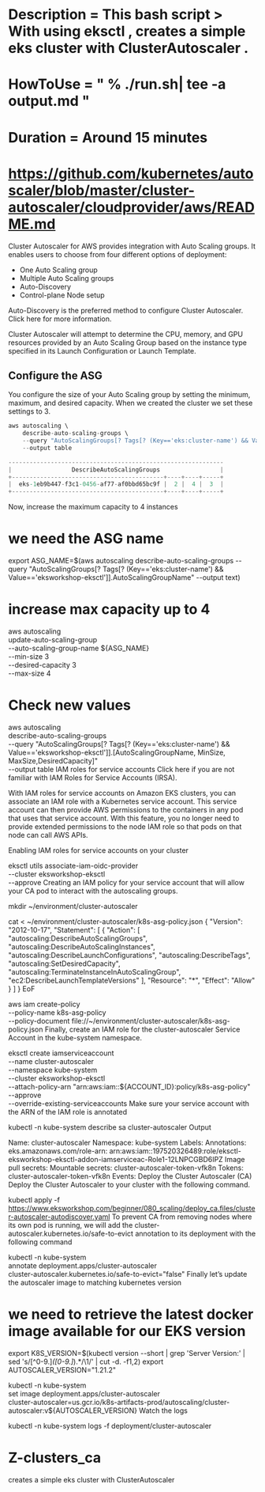 # Description = This bash script > With using eksctl , creates a simple eks cluster with ClusterAutoscaler .
# HowToUse = " % ./run.sh| tee -a output.md "
# Duration = Around 15 minutes
# https://github.com/kubernetes/autoscaler/blob/master/cluster-autoscaler/cloudprovider/aws/README.md


Cluster Autoscaler for AWS provides integration with Auto Scaling groups. It enables users to choose from four different options of deployment:

 - One Auto Scaling group
 - Multiple Auto Scaling groups
 - Auto-Discovery
 - Control-plane Node setup

Auto-Discovery is the preferred method to configure Cluster Autoscaler. Click here for more information.

Cluster Autoscaler will attempt to determine the CPU, memory, and GPU resources provided by an Auto Scaling Group based on the instance type specified in its Launch Configuration or Launch Template.

## Configure the ASG
You configure the size of your Auto Scaling group by setting the minimum, maximum, and desired capacity. When we created the cluster we set these settings to 3.
```s
aws autoscaling \
    describe-auto-scaling-groups \
    --query "AutoScalingGroups[? Tags[? (Key=='eks:cluster-name') && Value=='eksworkshop-eksctl']].[AutoScalingGroupName, MinSize, MaxSize,DesiredCapacity]" \
    --output table

-------------------------------------------------------------
|                 DescribeAutoScalingGroups                 |
+-------------------------------------------+----+----+-----+
|  eks-1eb9b447-f3c1-0456-af77-af0bbd65bc9f |  2 |  4 |  3  |
+-------------------------------------------+----+----+-----+
```

Now, increase the maximum capacity to 4 instances

# we need the ASG name
export ASG_NAME=$(aws autoscaling describe-auto-scaling-groups --query "AutoScalingGroups[? Tags[? (Key=='eks:cluster-name') && Value=='eksworkshop-eksctl']].AutoScalingGroupName" --output text)

# increase max capacity up to 4
aws autoscaling \
    update-auto-scaling-group \
    --auto-scaling-group-name ${ASG_NAME} \
    --min-size 3 \
    --desired-capacity 3 \
    --max-size 4

# Check new values
aws autoscaling \
    describe-auto-scaling-groups \
    --query "AutoScalingGroups[? Tags[? (Key=='eks:cluster-name') && Value=='eksworkshop-eksctl']].[AutoScalingGroupName, MinSize, MaxSize,DesiredCapacity]" \
    --output table
IAM roles for service accounts
Click here if you are not familiar with IAM Roles for Service Accounts (IRSA).

With IAM roles for service accounts on Amazon EKS clusters, you can associate an IAM role with a Kubernetes service account. This service account can then provide AWS permissions to the containers in any pod that uses that service account. With this feature, you no longer need to provide extended permissions to the node IAM role so that pods on that node can call AWS APIs.

Enabling IAM roles for service accounts on your cluster

eksctl utils associate-iam-oidc-provider \
    --cluster eksworkshop-eksctl \
    --approve
Creating an IAM policy for your service account that will allow your CA pod to interact with the autoscaling groups.

mkdir ~/environment/cluster-autoscaler

cat <<EoF > ~/environment/cluster-autoscaler/k8s-asg-policy.json
{
    "Version": "2012-10-17",
    "Statement": [
        {
            "Action": [
                "autoscaling:DescribeAutoScalingGroups",
                "autoscaling:DescribeAutoScalingInstances",
                "autoscaling:DescribeLaunchConfigurations",
                "autoscaling:DescribeTags",
                "autoscaling:SetDesiredCapacity",
                "autoscaling:TerminateInstanceInAutoScalingGroup",
                "ec2:DescribeLaunchTemplateVersions"
            ],
            "Resource": "*",
            "Effect": "Allow"
        }
    ]
}
EoF

aws iam create-policy   \
  --policy-name k8s-asg-policy \
  --policy-document file://~/environment/cluster-autoscaler/k8s-asg-policy.json
Finally, create an IAM role for the cluster-autoscaler Service Account in the kube-system namespace.

eksctl create iamserviceaccount \
    --name cluster-autoscaler \
    --namespace kube-system \
    --cluster eksworkshop-eksctl \
    --attach-policy-arn "arn:aws:iam::${ACCOUNT_ID}:policy/k8s-asg-policy" \
    --approve \
    --override-existing-serviceaccounts
Make sure your service account with the ARN of the IAM role is annotated

kubectl -n kube-system describe sa cluster-autoscaler
Output


Name:                cluster-autoscaler
Namespace:           kube-system
Labels:              <none>
Annotations:         eks.amazonaws.com/role-arn: arn:aws:iam::197520326489:role/eksctl-eksworkshop-eksctl-addon-iamserviceac-Role1-12LNPCGBD6IPZ
Image pull secrets:  <none>
Mountable secrets:   cluster-autoscaler-token-vfk8n
Tokens:              cluster-autoscaler-token-vfk8n
Events:              <none>
Deploy the Cluster Autoscaler (CA)
Deploy the Cluster Autoscaler to your cluster with the following command.

kubectl apply -f https://www.eksworkshop.com/beginner/080_scaling/deploy_ca.files/cluster-autoscaler-autodiscover.yaml
To prevent CA from removing nodes where its own pod is running, we will add the cluster-autoscaler.kubernetes.io/safe-to-evict annotation to its deployment with the following command

kubectl -n kube-system \
    annotate deployment.apps/cluster-autoscaler \
    cluster-autoscaler.kubernetes.io/safe-to-evict="false"
Finally let’s update the autoscaler image to matching kubernetes version

# we need to retrieve the latest docker image available for our EKS version
export K8S_VERSION=$(kubectl version --short | grep 'Server Version:' | sed 's/[^0-9.]*\([0-9.]*\).*/\1/' | cut -d. -f1,2)
export AUTOSCALER_VERSION="1.21.2"

kubectl -n kube-system \
    set image deployment.apps/cluster-autoscaler \
    cluster-autoscaler=us.gcr.io/k8s-artifacts-prod/autoscaling/cluster-autoscaler:v${AUTOSCALER_VERSION}
Watch the logs

kubectl -n kube-system logs -f deployment/cluster-autoscaler
# Z-clusters_ca
creates a simple eks cluster with ClusterAutoscaler
